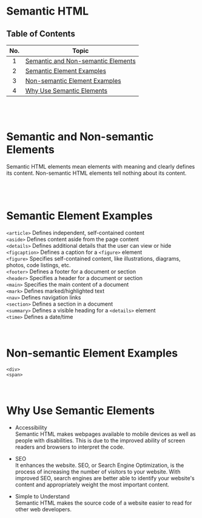 # Semantic HTML

## Table of Contents

| No. | Topic                                                                     |
| :-: | ------------------------------------------------------------------------- |
|  1  | [Semantic and Non-semantic Elements](#semantic-and-non-semantic-elements) |
|  2  | [Semantic Element Examples](#semantic-element-examples)                   |
|  3  | [Non-semantic Element Examples](#non-semantic-element-examples)           |
|  4  | [Why Use Semantic Elements](#why-use-semantic-elements)                   |

<br /><br />

# Semantic and Non-semantic Elements

Semantic HTML elements mean elements with meaning and clearly defines its
content. Non-semantic HTML elements tell nothing about its content.

<br /><br />

# Semantic Element Examples

`<article>` Defines independent, self-contained content<br /> `<aside>` Defines
content aside from the page content<br /> `<details>` Defines additional details
that the user can view or hide<br /> `<figcaption>` Defines a caption for a
`<figure>` element<br /> `<figure>` Specifies self-contained content, like
illustrations, diagrams, photos, code listings, etc.<br /> `<footer>` Defines a
footer for a document or section<br /> `<header>` Specifies a header for a
document or section<br /> `<main>` Specifies the main content of a
document<br /> `<mark>` Defines marked/highlighted text<br /> `<nav>` Defines
navigation links<br /> `<section>` Defines a section in a document<br />
`<summary>` Defines a visible heading for a `<details>` element<br /> `<time>`
Defines a date/time<br />

<br />

# Non-semantic Element Examples

`<div>`<br /> `<span>`

<br />

# Why Use Semantic Elements

-   Accessibility<br/> Semantic HTML makes webpages available to mobile devices
    as well as people with disabilities. This is due to the improved ability of
    screen readers and browsers to interpret the code.

-   SEO<br/> It enhances the website. SEO, or Search Engine Optimization, is the
    process of increasing the number of visitors to your website. With improved
    SEO, search engines are better able to identify your website's content and
    appropriately weight the most important content.

-   Simple to Understand<br/> Semantic HTML makes the source code of a website
    easier to read for other web developers.
